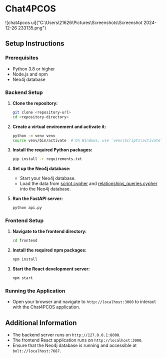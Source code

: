 # Chat4PCOS
![chat4pcos ui]("C:\Users\21626\Pictures\Screenshots\Screenshot 2024-12-26 233135.png")
## Setup Instructions

### Prerequisites

- Python 3.8 or higher
- Node.js and npm
- Neo4j database

### Backend Setup

1. **Clone the repository:**
    ```sh
    git clone <repository-url>
    cd <repository-directory>
    ```

2. **Create a virtual environment and activate it:**
    ```sh
    python -m venv venv
    source venv/bin/activate  # On Windows, use `venv\Scripts\activate`
    ```

3. **Install the required Python packages:**
    ```sh
    pip install -r requirements.txt
    ```

4. **Set up the Neo4j database:**
    - Start your Neo4j database.
    - Load the data from [script.cypher](http://_vscodecontentref_/27) and [relationships_queries.cypher](http://_vscodecontentref_/28) into the Neo4j database.


6. **Run the FastAPI server:**
    ```sh
    python api.py
    ```

### Frontend Setup

1. **Navigate to the frontend directory:**
    ```sh
    cd frontend
    ```

2. **Install the required npm packages:**
    ```sh
    npm install
    ```

3. **Start the React development server:**
    ```sh
    npm start
    ```

### Running the Application

- Open your browser and navigate to `http://localhost:3000` to interact with the Chat4PCOS application.

## Additional Information

- The backend server runs on `http://127.0.0.1:8000`.
- The frontend React application runs on `http://localhost:3000`.
- Ensure that the Neo4j database is running and accessible at `bolt://localhost:7687`.
